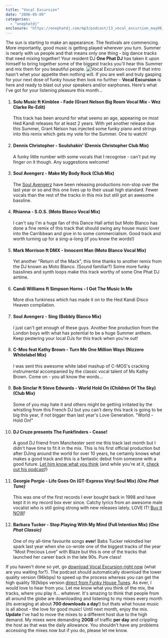 ```yaml
---
title: "Vocal Excursion"
date: "2006-05-09"
categories: 
  - "onephatdj"
enclosure: "https://onephatdj.com/mp3/podcast/13_vocal_excursion_may06_192.mp3 99672064 audio/mpeg "
---
```


The sun is starting to make an appearance. The festivals are commencing. More importantly, good music is getting played wherever you turn. Summer is nearly with us people and that means only one thing - big dance tracks that need mixing together! Your resident DJ **One Phat DJ** has taken it upon himself to bring together some of the biggest tracks you'll hear this Summer and mix them for you beautiful people. ![Vocal Excursion cover](images/vocal_excursion_300px.gif) If that intro hasn't whet your appetite then nothing will. If you are well and truly gasping for your next dose of funky house then look no further - **Vocal Excursion** is here and ready to blast out your speakers and/or earphones. Here's what I've got for your listening pleasure this month...

1. #### Solu Music ft Kimblee - Fade (Grant Nelson Big Room Vocal Mix - Wez Clarke Re-Edit)
    
    This track has been around for what seems an age, appearing on most Hed Kandi releases for at least 2 years. With yet another release due this Summer, Grant Nelson has injected some funky piano and strings into this remix which gets my vote for the Summer. One to watch!
    
2. #### Dennis Christopher - Soulshakin' (Dennis Christopher Club Mix)
    
    A funky little number with some vocals that I recognise - can't put my finger on it though. Any suggestions welcome!
    
3. #### Soul Avengerz - Make My Body Rock (Club Mix)
    
    The [Soul Avengerz](https://www.soulavengerz.com/) have been releasing productions non-stop over the last year or so and this one lives up to their usual high standard. Fewer vocals than the rest of the tracks in this mix but still got an awesome bassline.
    
4. #### Rhianna - S.O.S. (Moto Blanco Vocal Mix)
    
    I can't say I'm a huge fan of this Dance Hall artist but Moto Blanco has done a fine remix of this track that should swing any house music lover into the Carribbean and give in to some commercialism. Good track and worth turning up for a sing-a-long (if you know the words!)
    
5. #### Mark Morrison ft DMX - Innocent Man (Moto Blanco Vocal Mix)
    
    Yet another "Return of the Mack", this time thanks to another remix from the DJ known as Moto Blanco. (Sound familiar?) Some more funky basslines and synth loops make this track worthy of some One Phat DJ airtime.
    
6. #### Candi Williams ft Simpson Horns - I Got The Music In Me
    
    More diva funkiness which has made it on to the Hed Kandi Disco Heaven compilation.
    
7. #### Soul Avengerz - Sing (Bobbly Blanco Mix)
    
    I just can't get enough of these guys. Another fine production from the London boys with what has potential to be a huge Summer anthem. Keep pestering your local DJs for this track when you're out!
    
8. #### C-Mos feat Kathy Brown - Turn Me One Million Ways (Nizzero Whitelabel Mix)
    
    I was sent this awesome white label mashup of C-MOS's cracking instrumental accompanied by the classic vocal talent of Ms Kathy Brown. Come on - you all know the words...
    
9. #### Bob Sinclar ft Steve Edwards - World Hold On (Children Of The Sky) (Club Mix)
    
    Some of you may hate it and others might be getting irritated by the whistling from this French DJ but you can't deny this track is going to be big this year, if not bigger than last year's Love Generation. "World - Hold On!"
    
10. #### DJ Cruze presents The Funkfinders - Cease!
    
    A good DJ friend from Manchester sent me this track last month but I didn't have time to fit it in the mix. This is his first official production but after DJing around the world for over 10 years, he certainly knows what makes a good track and this is a fantastic debut from someone with a good future. [Let him know what you think](https://www.djcruze.co.uk/cms/contact/) (and while you're at it, [check out his podcast](https://www.djcruze.co.uk/cms/podcasts/feed/rss2)!)
    
11. #### Georgie Porgie - Life Goes On (GT-Express Vinyl Soul Mix) _(One Phat Tune)_
    
    This was one of the first records I ever bought back in 1998 and have kept it in my record box ever since. Catchy lyrics from an awesome male vocalist who is still going strong with new releases lately. LOVE IT! [Buy it NOW](https://www.amazon.com/gp/product/B00004Y1PZ/002-2708413-5820022?camp=2025&dev-t=D3IXYX7ZLO06V1&link%5Fcode=xm2&n=5174)!
    
12. #### Barbara Tucker - Stop Playing With My Mind (Full Intention Mix) _(One Phat Classic)_
    
    One of my all-time favourite songs **ever**! Babs Tucker rekindled her spark last year when she co-wrote one of the biggest tracks of the year "Most Precious Love" with Blaze but this is one of the tracks that launched her career back in the late 90s. Pure class!
    

If you haven't done so yet, go [download Vocal Excursion right now](https://onephatdj.com/mp3/podcast/vocal_excursion_192.mp3) (what are you waiting for?). The podcast should automatically download the lower quality version (96kbps) to speed up the process whereas you can get the high quality 192kbps version [direct from Funky House Tunes](https://onephatdj.com/mp3/podcast/vocal_excursion_192.mp3). As ever, I would love to hear from you. Let me know what you think of the mix, the tracks, where you play it... whatever. It's amazing to think that people from all around the globe are downloading and listening to my mixes every month (its averaging at about **700 downloads a day**!) but thats what house music is all about - the love for good music! Until next month, enjoy the mix. **Update** I've had to move the mixes to a different host due to the high demand. My mixes were demanding **20GB** of traffic **per day** and crippling the host as that was the daily allowance. You shouldn't have any problems accessing the mixes now but if you do, please let me know.
